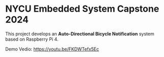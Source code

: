 # NYCU Embedded System Capstone 2024
This project develops an **Auto-Directional Bicycle Notification** system based on Raspberry Pi 4.

Demo Vedio: https://youtu.be/FKDWTefx5Ec